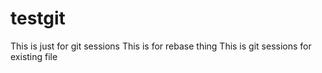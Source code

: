 # testgit
This is just for git sessions
This is for rebase thing
This is git sessions for existing file

